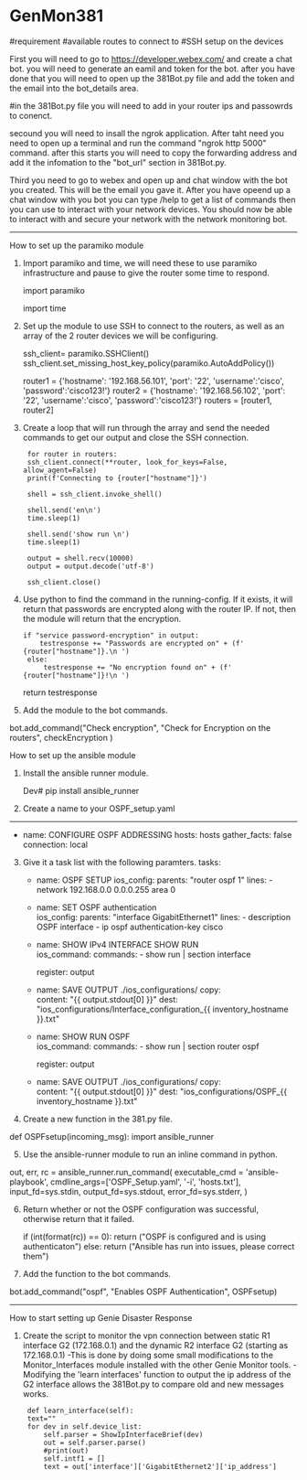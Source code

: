 # GenMon381

#requirement
#available routes to connect to
#SSH setup on the devices

First you will need to go to https://developer.webex.com/ and create a chat bot. you will need to generate an eamil and token for the bot.
after you have done that you will need to open up the 381Bot.py file and add the token and the email into the bot_details area.

#in the 381Bot.py file you will need to add in your router ips and passowrds to conenct.

secound you will need to insall the ngrok application. After taht need you need to open up a terminal and run the command "ngrok http 5000" command. after this starts you will need to copy the forwarding address and add it the infomation to the "bot_url" section in 381Bot.py. 

Third you need to go to webex and open up and chat window with the bot you created. This will be the email you gave it. After you have opeend up a chat window with you bot you can type /help to get a list of commands then you can use to interact with your network devices. You should now be able to interact with and secure your network with the network monitoring bot.

---

How to set up the paramiko module

1. Import paramiko and time, we will need these to use paramiko infrastructure and pause to give the router some time to respond.

	import paramiko
	
	import time

2. Set up the module to use SSH to connect to the routers, as well as an array of the 2 router devices we will be configuring.

    ssh_client= paramiko.SSHClient()  
    ssh_client.set_missing_host_key_policy(paramiko.AutoAddPolicy())

    router1 = {'hostname': '192.168.56.101', 'port': '22', 'username':'cisco', 'password':'cisco123!'}
    router2 = {'hostname': '192.168.56.102', 'port': '22', 'username':'cisco', 'password':'cisco123!'}
    routers = [router1, router2]

3. Create a loop that will run through the array and send the needed commands to get our output and close the SSH connection.


        for router in routers:
        ssh_client.connect(**router, look_for_keys=False, allow_agent=False)  
        print(f'Connecting to {router["hostname"]}')

        shell = ssh_client.invoke_shell()

        shell.send('en\n') 
        time.sleep(1)

        shell.send('show run \n')
        time.sleep(1)

        output = shell.recv(10000)
        output = output.decode('utf-8') 

        ssh_client.close()

4. Use python to find the command in the running-config. If it exists, it will return that passwords are encrypted along with the router IP. If not,
then the module will return that the encryption.

       if "service password-encryption" in output:
           testresponse += "Passwords are encrypted on" + (f' {router["hostname"]}.\n ') 
        else:
            testresponse += "No encryption found on" + (f' {router["hostname"]}!\n ')
    return testresponse

5. Add the module to the bot commands.

bot.add_command("Check encryption", "Check for Encryption on the routers", checkEncryption )

How to set up the ansible module

1. Install the ansible runner module.

	Dev# pip install ansible_runner
2. Create a name to your OSPF_setup.yaml

--- 
- name: CONFIGURE OSPF ADDRESSING 
  hosts: hosts
  gather_facts: false 
  connection: local 
 

3. Give it a task list with the following paramters.
  tasks: 
   - name: OSPF SETUP
     ios_config:
        parents: "router ospf 1"
        lines:
            - network 192.168.0.0 0.0.0.255 area 0

   - name: SET OSPF authentication  
     ios_config: 
       parents: "interface GigabitEthernet1" 
       lines: 
         - description OSPF interface
         - ip ospf authentication-key cisco

   - name: SHOW IPv4 INTERFACE SHOW RUN  
     ios_command: 
       commands: 
         - show run | section interface

     register: output 
 
   - name: SAVE OUTPUT ./ios_configurations/ 
     copy:  
       content: "{{ output.stdout[0] }}" 
       dest: "ios_configurations/Interface_configuration_{{ inventory_hostname }}.txt" 
   - name: SHOW RUN OSPF  
     ios_command: 
       commands: 
         - show run | section router ospf

     register: output 
 
   - name: SAVE OUTPUT ./ios_configurations/ 
     copy:  
       content: "{{ output.stdout[0] }}" 
       dest: "ios_configurations/OSPF_{{ inventory_hostname }}.txt" 


4. Create a new function in the 381.py file.

def OSPFsetup(incoming_msg):
import ansible_runner

5. Use the ansible-runner module to run an inline command in python.

out, err, rc = ansible_runner.run_command(
        executable_cmd = 'ansible-playbook',
        cmdline_args=['OSPF_Setup.yaml', '-i', 'hosts.txt'],
        input_fd=sys.stdin,
        output_fd=sys.stdout,
        error_fd=sys.stderr, )

6. Return whether or not the OSPF configuration was successful, otherwise return that it failed.

    if (int(format(rc)) == 0):
        return ("OSPF is configured and is using authenticaton")
    else:
        return ("Ansible has run into issues, please correct them")

7. Add the function to the bot commands.

bot.add_command("ospf", "Enables OSPF Authentication", OSPFsetup)

---

How to start setting up Genie Disaster Response

1. Create the script to monitor the vpn connection between static R1 interface G2 (172.168.0.1) and the dynamic R2 interface G2 (starting as 172.168.0.1)
	-This is done by doing some small modifications to the Monitor_Interfaces module installed with the other Genie Monitor tools.
	-Modifying the 'learn interfaces' function to output the ip address of the G2 interface allows the 381Bot.py to compare old and new messages works. 
	
	    def learn_interface(self):
		text=""
		for dev in self.device_list:
		    self.parser = ShowIpInterfaceBrief(dev)
		    out = self.parser.parse()
		    #print(out)
		    self.intf1 = []
		    text = out['interface']['GigabitEthernet2']['ip_address']



